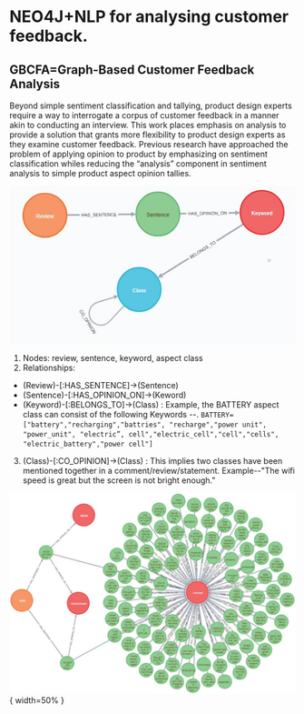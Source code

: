 # NEO4J+NLP for analysing customer feedback.
## GBCFA=Graph-Based Customer Feedback Analysis
Beyond simple sentiment classification and tallying, product design experts require a way to interrogate a corpus of customer feedback in a manner akin to conducting an interview. This work places emphasis on analysis to provide a solution that grants more flexibility to product design experts as they examine customer feedback. Previous research have approached the problem of applying opinion to product by emphasizing on sentiment classification whiles reducing the “analysis” component in sentiment analysis to simple product aspect opinion tallies.

![Graph model schema](FIG4_graph_model_schema.jpg)


1.	Nodes: review, sentence, keyword, aspect class 
2.	Relationships: 
  *	(Review)-[:HAS_SENTENCE]->(Sentence)
  *	(Sentence)-[:HAS_OPINION_ON]->(Keword)
  *	(Keyword)-[:BELONGS_TO]->(Class) : Example, the BATTERY aspect class can consist of the following Keywords --.	```BATTERY=["battery","recharging","battries", "recharge","power unit", "power_unit", "electric”, cell","electric_cell","cell","cells", "electric_battery","power cell"]```
3. (Class)-[:CO_OPINION]->(Class) : This implies two classes have been mentioned together in a comment/review/statement. Example--"The wifi speed is great but the screen is not bright enough."


![Subgraph of review with ID="2456"](FIG5_review2456_sub_graph.jpg){ width=50% }
